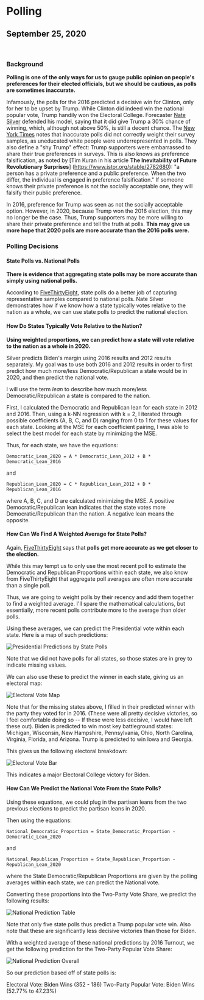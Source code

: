 # Polling

## September 25, 2020

<br>

### Background

**Polling is one of the only ways for us to gauge public opinion on people's preferences for their elected officials, but we should be cautious, as polls are sometimes inaccurate.**

Infamously, the polls for the 2016 predicted a decisive win for Clinton, only for her to be upset by Trump. While Clinton did indeed win the national popular vote, Trump handily won the Electoral College. Forecaster [Nate Silver](https://fivethirtyeight.com/features/how-fivethirtyeights-2020-presidential-forecast-works-and-whats-different-because-of-covid-19/) defended his model, saying that it did give Trump a 30% chance of winning, which, although not above 50%, is still a decent chance. The [New York Times](https://www.nytimes.com/2017/05/31/upshot/a-2016-review-why-key-state-polls-were-wrong-about-trump.html) notes that inaccurate polls did not correctly weight their survey samples, as uneducated white people were underrepresented in polls. They also define a "shy Trump" effect: Trump supporters were embarrassed to share their true preferences in surveys. This is also knows as preference falsification, as noted by [Tim Kuran in his article **The Inevitability of Future Revolutionary Surprises**] (https://www.jstor.org/stable/2782680): "a person has a private preference and a public preference. When the two differ, the individual is engaged in preference falsification." If someone knows their private preference is not the socially acceptable one, they will falsify their public preference.

In 2016, preference for Trump was seen as not the socially acceptable option. However, in 2020, because Trump won the 2016 election, this may no longer be the case. Thus, Trump supporters may be more willing to share their private preference and tell the truth at polls. **This may give us more hope that 2020 polls are more accurate than the 2016 polls were.**

### Polling Decisions

#### State Polls vs. National Polls

**There is evidence that aggregating state polls may be more accurate than simply using national polls.**

According to [FiveThirtyEight](https://fivethirtyeight.com/features/what-state-polls-can-tell-us-about-the-national-race/), state polls do a better job of capturing representative samples compared to national polls. Nate Silver demonstrates how if we know how a state typically votes relative to the nation as a whole, we can use state polls to predict the national election.

#### How Do States Typically Vote Relative to the Nation?

**Using weighted proportions, we can predict how a state will vote relative to the nation as a whole in 2020.**

Silver predicts Biden's margin using 2016 results and 2012 results separately. My goal was to use both 2016 and 2012 results in order to first predict how much more/less Democratic/Republican a state would be in 2020, and then predict the national vote.

I will use the term *lean* to describe how much more/less Democratic/Republican a state is compared to the nation.

First, I calculated the Democratic and Republican lean for each state in 2012 and 2016. Then, using a k-NN regression with k = 2, I iterated through possible coefficients (A, B, C, and D) ranging from 0 to 1 for these values for each state. Looking at the MSE for each coefficient pairing, I was able to select the best model for each state by minimizing the MSE.

Thus, for each state, we have the equations:
```
Democratic_Lean_2020 = A * Democratic_Lean_2012 + B * Democratic_Lean_2016 
```
and 
```
Republican_Lean_2020 = C * Republican_Lean_2012 + D * Republican_Lean_2016
```
where A, B, C, and D are calculated minimizing the MSE. A positive Democratic/Republican lean indicates that the state votes more Democratic/Republican than the nation. A negative lean means the opposite.

#### How Can We Find A Weighted Average for State Polls?

Again, [FiveThirtyEight](https://fivethirtyeight.com/features/the-polls-are-all-right/) says that **polls get more accurate as we get closer to the election.**

While this may tempt us to only use the most recent poll to estimate the Democratic and Republican Proportions within each state, we also know from FiveThirtyEight that aggregate poll averages are often more accurate than a single poll.

Thus, we are going to weight polls by their recency and add them together to find a weighted average. I'll spare the mathematical calculations, but essentially, more recent polls contribute more to the average than older polls.

Using these averages, we can predict the Presidential vote within each state. Here is a map of such predictions:

![Presidential Predictions by State Polls](../figures/Poll_margin_map.png)

Note that we did not have polls for all states, so those states are in grey to indicate missing values.

We can also use these to predict the winner in each state, giving us an electoral map:

![Electoral Vote Map](../figures/Poll_EV_map.png)

Note that for the missing states above, I filled in their predicted winner with the party they voted for in 2016. (These were all pretty decisive victories, so I feel comfortable doing so -- If these were less decisive, I would have left these out). Biden is predicted to win most key battleground states: Michigan, Wisconsin, New Hampshire, Pennsylvania, Ohio, North Carolina, Virginia, Florida, and Arizona. Trump is predicted to win Iowa and Georgia.

This gives us the following electoral breakdown:

![Electoral Vote Bar](../figures/Poll_EV.png)

This indicates a major Electoral College victory for Biden.

#### How Can We Predict the National Vote From the State Polls?

Using these equations, we could plug in the partisan leans from the two previous elections to predict the partisan leans in 2020.

Then using the equations:
```
National_Democratic_Proportion = State_Democratic_Proportion - Democratic_Lean_2020
```
and 
```
National_Republican_Proportion = State_Republican_Proportion - Republican_Lean_2020
```
where the State Democratic/Republican Proportions are given by the polling averages within each state, we can predict the National vote. 

Converting these proportions into the Two-Party Vote Share, we predict the following results:

![National Prediction Table](../figures/Poll_GT_Natl_Preds.png)

Note that only five state polls thus predict a Trump popular vote win. Also note that these are significantly less decisive victories than those for Biden.

With a weighted average of these national predictions by 2016 Turnout, we get the following prediction for the Two-Party Popular Vote Share:

![National Prediction Overall](../figures/Poll_GT_Natl_Preds_Overall.png)

So our prediction based off of state polls is:

Electoral Vote: Biden Wins (352 - 186)
Two-Party Popular Vote: Biden Wins (52.77% to 47.23%)



